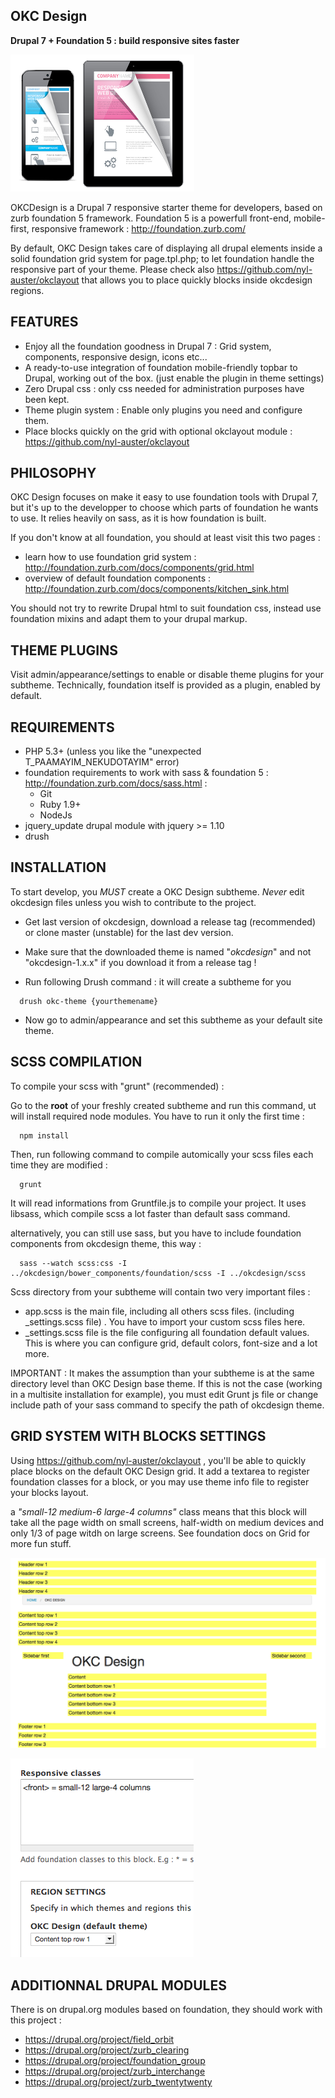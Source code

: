 OKC Design
-------------

**Drupal 7 + Foundation 5 : build responsive sites faster**

![Logo](https://raw.githubusercontent.com/nyl-auster/okcdesign/master/screenshot.png)

OKCDesign is a Drupal 7 responsive starter theme for developers, based on zurb foundation 5 framework.
Foundation 5 is a powerfull front-end, mobile-first, responsive framework : http://foundation.zurb.com/

By default, OKC Design takes care of displaying all drupal elements inside a solid foundation grid system for page.tpl.php; to let foundation handle the responsive part of your theme.
Please check also https://github.com/nyl-auster/okclayout that allows you to place quickly blocks inside okcdesign regions.

FEATURES
---------

- Enjoy all the foundation goodness in Drupal 7 :  Grid system, components, responsive design, icons etc...
- A ready-to-use integration of foundation mobile-friendly topbar to Drupal, working out of the box. (just enable the plugin in theme settings)
- Zero Drupal css : only css needed for administration purposes have been kept.
- Theme plugin system : Enable only plugins you need and configure them.
- Place blocks quickly on the grid with optional okclayout module : https://github.com/nyl-auster/okclayout

PHILOSOPHY
----------

OKC Design focuses on make it easy to use foundation tools with Drupal 7, but it's up to the developper to choose which parts of foundation he wants to use.
It relies heavily on sass, as it is how foundation is built.

If you don't know at all foundation, you should at least visit this two pages :
- learn how to use foundation grid system : http://foundation.zurb.com/docs/components/grid.html
- overview of default foundation components : http://foundation.zurb.com/docs/components/kitchen_sink.html

You should not try to rewrite Drupal html to suit foundation css, instead use foundation mixins and adapt them to your drupal markup.

THEME PLUGINS
-------------

Visit admin/appearance/settings to enable or disable theme plugins for your subtheme.
Technically, foundation itself is provided as a plugin, enabled by default.

REQUIREMENTS
-------------

- PHP 5.3+ (unless you like the "unexpected T_PAAMAYIM_NEKUDOTAYIM" error)
- foundation requirements to work with sass & foundation 5 : http://foundation.zurb.com/docs/sass.html :
  - Git
  - Ruby 1.9+
  - NodeJs
- jquery_update drupal module with jquery >= 1.10
- drush

INSTALLATION
-----------------

To start develop, you  *MUST* create a OKC Design subtheme. *Never* edit okcdesign files unless you wish to contribute to the project.

- Get last version of okcdesign, download a release tag (recommended) or clone master (unstable) for
  the last dev version.

- Make sure that the downloaded theme is named "*okcdesign*" and not "okcdesign-1.x.x" if you download it from a release tag !

- Run following Drush command : it will create a subtheme for you 

```shell
  drush okc-theme {yourthemename}
```
- Now go to admin/appearance and set this subtheme as your default site theme.

SCSS COMPILATION
------------------------------------

To compile your scss with "grunt" (recommended) :

Go to the **root** of your freshly created subtheme and run this command, ut will install required node modules. You have to run it only the first time : 

```shell
  npm install
```

Then, run following command to compile automically your scss files each time they are modified :

```shell
  grunt
```

It will read informations from Gruntfile.js to compile your project.
It uses libsass, which compile scss a lot faster than default sass command.

alternatively, you can still use sass, but you have to include foundation components from okcdesign theme, this way :

```shell
  sass --watch scss:css -I ../okcdesign/bower_components/foundation/scss -I ../okcdesign/scss
```
Scss directory from your subtheme will contain two very important files :
  - app.scss is the main file, including all others scss files. (including _settings.scss file) . You have to import your custom scss files here.
  - _settings.scss file is the file configuring all foundation default values. This is where you can configure grid, default colors, font-size and a lot more.

IMPORTANT :
It makes the assumption than your subtheme is at the same directory level than OKC Design base theme.
If this is not the case (working in a multisite installation for example), you must edit Grunt js file or change include path of your sass command to specify the path of okcdesign theme.

GRID SYSTEM WITH BLOCKS SETTINGS
--------------------------------

Using https://github.com/nyl-auster/okclayout , you'll be able to quickly place blocks on the default OKC Design grid.
It add a textarea to register foundation classes for a block, or you may use theme info file to register your blocks layout.

a *"small-12 medium-6 large-4 columns"* class means that this block will take all the page width on small screens, half-width on medium devices and only 1/3 of page witdh on large screens.
See foundation docs on Grid for more fun stuff.

![Logo](https://raw.githubusercontent.com/nyl-auster/okcdesign/master/images/demo-regions.png)

![Logo](https://raw.githubusercontent.com/nyl-auster/okcdesign/master/images/demo-block.png)

ADDITIONNAL DRUPAL MODULES
--------------------------------

There is on drupal.org modules based on foundation, they should work with this project :
- https://drupal.org/project/field_orbit
- https://drupal.org/project/zurb_clearing
- https://drupal.org/project/foundation_group
- https://drupal.org/project/zurb_interchange
- https://drupal.org/project/zurb_twentytwenty

